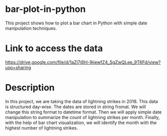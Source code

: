 # bar-plot-in-python
This project shows how to plot a bar chart in Python with simple date manipulation techniques.

# Link to access the data
https://drive.google.com/file/d/1aZI7j6hl-9jjewfZ4_SgZwQLee_9T6Fd/view?usp=sharing

# Description
In this project, we are taking the data of lightning strikes in 2018. This data is structured day-wise.
The dates are stored in string fromat. We will change this string format to datetime format.
Then we will apply simple date manipulation to summarize the count of lightning strikes per month.
Finally, with the help of bar chart visualization, we will identify the month with the highest number of lightning strikes.
